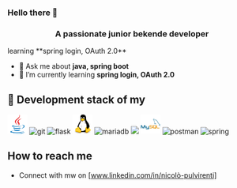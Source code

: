 ### Hello there 👋

<h3 align="center">A passionate junior bekende developer </h3>


<!--
**xpulvi/xpulvi** is a ✨ _special_ ✨ repository because its `README.md` (this file) appears on your GitHub profile.

Here are some ideas to get you started:

- 🔭 I’m currently working on ...
- 🌱 I’m currently learning ...
- 👯 I’m looking to collaborate on ...
- 🤔 I’m looking for help with ...
- 💬 Ask me about ...
- 📫 How to reach me: ...
- 😄 Pronouns: ...
- ⚡ Fun fact: ...
--> learning **spring login, OAuth 2.0**

- 💬 Ask me about **java, spring boot**
- 🌱 I’m currently learning **spring login, OAuth 2.0**

## 💼 Development stack of my

<p align="left">
    <img src="https://raw.githubusercontent.com/devicons/devicon/master/icons/java/java-original.svg" alt="java" width="40" height="40" />
    <img src="https://www.vectorlogo.zone/logos/git-scm/git-scm-icon.svg" alt="git" width="40" height="40" />
    <img src= "https://www.vectorlogo.zone/logos/pocoo_flask/pocoo_flask-icon.svg" alt="flask" width="40"         height="40"/>
    <img src= "https://raw.githubusercontent.com/devicons/devicon/master/icons/linux/linux-original.svg" alt="linux" width="40" height="40"/>
    <img src= "https://www.vectorlogo.zone/logos/mariadb/mariadb-icon.svg" alt="mariadb" width="40" height="40"/>
    <img src= />
    <img src= "https://raw.githubusercontent.com/devicons/devicon/master/icons/mysql/mysql-original-wordmark.svg" alt="mysql" width="40" height="40"/>
    <img src= "https://www.vectorlogo.zone/logos/getpostman/getpostman-icon.svg" alt="postman" width="40" height="40"/>
    <img src= "https://www.vectorlogo.zone/logos/springio/springio-icon.svg" alt="spring" width="40" height="40" />
    
</p>

## How to reach me

- Connect with mw on [www.linkedin.com/in/nicolò-pulvirenti] 
